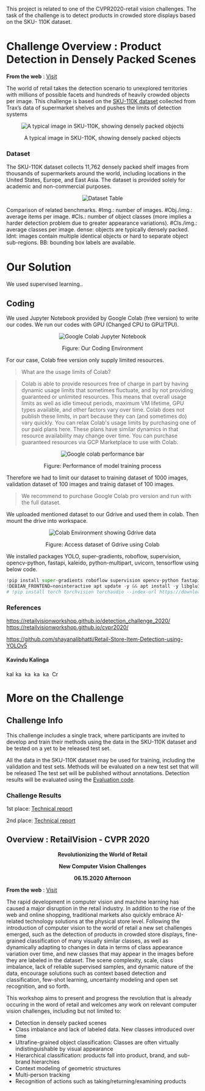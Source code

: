 This project is related to one of the CVPR2020-retail vision challenges. The task of the challenge is to detect products in crowded store displays based on the SKU- 110K dataset.

# Challenge Overview : Product Detection in Densely Packed Scenes
<B> From the web</B> : [Visit](https://retailvisionworkshop.github.io/detection_challenge_2020/)

The world of retail takes the detection scenario to unexplored territories with millions of possible facets and hundreds of heavily crowded objects per image. This challenge is based on the [SKU-110K dataset](https://github.com/eg4000/SKU110K_CVPR19) collected from Trax’s data of supermarket shelves and pushes the limits of detection systems

<div align="center">
  <img src="https://github.com/kavindukalinga/Product-Detection-in-Densely-Packed-Scenes/blob/main/teaser.png" alt="A typical image in SKU-110K, showing densely packed objects">
  
  A typical image in SKU-110K, showing densely packed objects
</div>

### Dataset
The SKU-110K dataset collects 11,762 densely packed shelf images from thousands of supermarkets around the world, including locations in the United States, Europe, and East Asia. The dataset is provided solely for academic and non-commercial purposes.

<div align="center">
  <img src="https://github.com/kavindukalinga/Product-Detection-in-Densely-Packed-Scenes/blob/main/benchmarks_comparison.jpg" alt="Dataset Table">
  
</div>

Comparison of related benchmarks. #Img.: number of images. #Obj./img.: average items per image. #Cls.: number of object classes (more implies a harder detection problem due to greater appearance variations). #Cls./img.: average classes per image. dense: objects are typically densely packed. Idnt: images contain multiple identical objects or hard to separate object sub-regions. BB: bounding box labels are available.

# Our Solution
We used supervised learning..


## Coding
We used Jupyter Notebook provided by Google Colab (free version) to write our codes. We run our codes with GPU (Changed CPU to GPU/TPU).

<div align="center">
  <img src="https://github.com/kavindukalinga/Product-Detection-in-Densely-Packed-Scenes/blob/main/colab%20env.jpg" alt="Google Colab Jupyter Notebook">
  
  Figure: Our Coding Environment
</div>

For our case, Colab free version only supply limited resources.

> What are the usage limits of Colab?

>Colab is able to provide resources free of charge in part by having dynamic usage limits that sometimes fluctuate, and by not providing guaranteed or unlimited resources. This means that overall usage limits as well as idle timeout periods, maximum VM lifetime, GPU types available, and other factors vary over time. Colab does not publish these limits, in part because they can (and sometimes do) vary quickly. You can relax Colab's usage limits by purchasing one of our paid plans here. These plans have similar dynamics in that resource availability may change over time. You can purchase guaranteed resources via GCP Marketplace to use with Colab.

<div align="center">
  <img src="https://github.com/kavindukalinga/Product-Detection-in-Densely-Packed-Scenes/blob/main/resource%20utiliztion.jpg" alt="Google colab performance bar">
  
  Figure: Performance of model training process 
</div>

Therefore we had to limit our dataset to training dataset of 1000 images, validation dataset of 100 images and trainig dataset of 100 images.

> We recommend to purchase Google Colab pro version and run with the full dataset.

We uploaded mentioned dataset to our Gdrive and used them in colab. Then mount the drive into workspace.

<div align="center">
  <img src="https://github.com/kavindukalinga/Product-Detection-in-Densely-Packed-Scenes/blob/main/dataset.jpg" alt="Colab Environment showing Gdrive data">
  
  Figure: Access dataset of Gdrive using Colab 
</div>

We installed packages  YOLO, super-gradients, roboflow, supervision, opencv-python, fastapi, kaleido, python-multipart, uvicorn, tensorflow using below code.
```python
!pip install super-gradients roboflow supervision opencv-python fastapi kaleido python-multipart uvicorn tensorflow
!DEBIAN_FRONTEND=noninteractive apt update -y && apt install -y libglu1 libglib2.0-0 libsm6 libxrender1 libxext6 git build-essential
# !pip install torch torchvision torchaudio --index-url https://download.pytorch.org/whl/cu118
```

### References

https://retailvisionworkshop.github.io/detection_challenge_2020/
https://retailvisionworkshop.github.io/cvpr2020/

https://github.com/shayanalibhatti/Retail-Store-Item-Detection-using-YOLOv5

#### Kavindu Kalinga
<p align="left">
<a href="https://www.linkedin.com/in/kalingachandrasiri" target="blank"><img align="center" src="https://raw.githubusercontent.com/rahuldkjain/github-profile-readme-generator/master/src/images/icons/Social/linked-in-alt.svg" alt="kalingachandrasiri" height="15" width="20" /></a>
<a href="https://twitter.com/yuk_kalinga_c" target="blank"><img align="center" src="https://raw.githubusercontent.com/rahuldkjain/github-profile-readme-generator/master/src/images/icons/Social/twitter.svg" alt="kavindukalinga" height="15" width="20" /></a>
<a href="https://stackoverflow.com/users/16277941/kavindu-kalinga" target="blank"><img align="center" src="https://raw.githubusercontent.com/rahuldkjain/github-profile-readme-generator/master/src/images/icons/Social/stack-overflow.svg" alt="kavindu-kalinga" height="15" width="20" /></a>
<a href="https://www.facebook.com/kavindu.kalinga" target="blank"><img align="center" src="https://raw.githubusercontent.com/rahuldkjain/github-profile-readme-generator/master/src/images/icons/Social/facebook.svg" alt="kavindu.kalinga" height="15" width="20" /></a>
<a href="https://www.instagram.com/kavindu_kalinga" target="blank"><img align="center" src="https://raw.githubusercontent.com/rahuldkjain/github-profile-readme-generator/master/src/images/icons/Social/instagram.svg" alt="kavindu_kalinga" height="15" width="20" /></a>
<!-- <a href="https://www.youtube.com/c/uckvw2mrlhn_qxktjxyzahzw" target="blank"><img align="center" src="https://raw.githubusercontent.com/rahuldkjain/github-profile-readme-generator/master/src/images/icons/Social/youtube.svg" alt="uckvw2mrlhn_qxktjxyzahzw" height="15" width="20" /></a> -->
<a href="https://discord.gg/CrazzyHawK#8536" target="blank"><img align="center" src="https://raw.githubusercontent.com/rahuldkjain/github-profile-readme-generator/master/src/images/icons/Social/discord.svg" alt="CrazzyHawK#8536" height="15" width="20" /></a>
</p>


# More on the Challenge

## Challenge Info
This challenge includes a single track, where participants are invited to develop and train their methods using the data in the SKU-110K dataset and be tested on a yet to be released test set.

All the data in the SKU-110K dataset may be used for training, including the validation and test sets. Methods will be evaluated on a new test set that will be released The test set will be published without annotations. Detection results will be evaluated using the [Evaluation code](https://github.com/kavindukalinga/Product-Detection-in-Densely-Packed-Scenes/tree/main/Evaluation%20code).

### Challenge Results
1st place:  [Technical report](https://github.com/kavindukalinga/Product-Detection-in-Densely-Packed-Scenes/blob/main/1st_A%2BSolution%2Bfor%2BProduct%2BDetection%2Bin%2BDensely%2BPacked%2BScenes.pdf)

2nd place:  [Technical report](https://github.com/kavindukalinga/Product-Detection-in-Densely-Packed-Scenes/blob/main/2nd_Working_with_scale__2nd_place_solution_to_Product_Detection_in_Densely_Packed_Scenes.pdf)

## Overview : RetailVision - CVPR 2020
<div align="center">
<B> Revolutionizing the World of Retail </B>
  
<B> New Computer Vision Challenges </B>

<B> 06.15.2020 Afternoon </B>
</div>

<B> From the web</B> : [Visit](https://retailvisionworkshop.github.io/cvpr2020/)

The rapid development in computer vision and machine learning has caused a major disruption in the retail industry. In addition to the rise of the web and online shopping, traditional markets also quickly embrace AI-related technology solutions at the physical store level. Following the introduction of computer vision to the world of retail a new set challenges emerged, such as the detection of products in crowded store displays, fine-grained classification of many visually similar classes, as well as dynamically adapting to changes in data in terms of class appearance variation over time, and new classes that may appear in the images before they are labeled in the dataset. The scene complexity, scale, class imbalance, lack of reliable supervised samples, and dynamic nature of the data, encourage solutions such as context based detection and classification, few-shot learning, uncertainty modeling and open set recognition, and so forth.

This workshop aims to present and progress the revolution that is already occuring in the word of retail and welcomes any work on relevant computer vision challenges, including but not limited to:

- Detection in densely packed scenes
- Class imbalance and lack of labeled data. New classes introduced over time
- Ultrafine-grained object classification: Classes are often virtually indistinguishable by visual appearance
- Hierarchical classification: products fall into product, brand, and sub-brand hierarchies
- Context modeling of geometric structures
- Multi-person tracking
- Recognition of actions such as taking/returning/examining products
